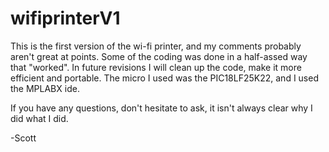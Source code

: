 ﻿# wifiprinterV1

This is the first version of the wi-fi printer, and my comments probably aren't great at points. Some of the coding was done in a half-assed way that "worked". In future revisions I will clean up the code, make it more efficient and portable. The micro I used was the PIC18LF25K22, and I used the MPLABX ide.

If you have any questions, don't hesitate to ask, it isn't always clear why I did what I did.

-Scott
